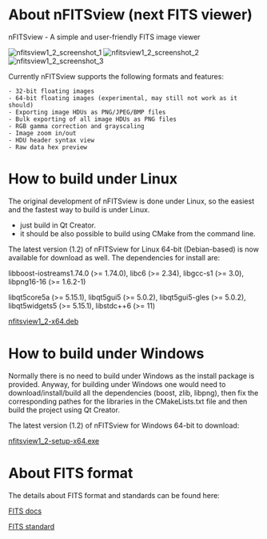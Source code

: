 # About nFITSview  (next FITS viewer)
nFITSview - A simple and user-friendly FITS image viewer

![nfitsview1_2_screenshot_1](https://user-images.githubusercontent.com/109148999/189863673-95bae9c0-0a9f-4d1a-8cbe-db80a276a623.png)
![nfitsview1_2_screenshot_2](https://user-images.githubusercontent.com/109148999/189863690-7321a797-b92a-4ad3-ae87-1c04b896c842.png)
![nfitsview1_2_screenshot_3](https://user-images.githubusercontent.com/109148999/189863700-1610f79c-fa03-471e-8619-888ae8559e22.png)


Currently nFITSview supports the following formats and features:

    - 32-bit floating images
    - 64-bit floating images (experimental, may still not work as it should)
    - Exporting image HDUs as PNG/JPEG/BMP files
    - Bulk exporting of all image HDUs as PNG files
    - RGB gamma correction and grayscaling
    - Image zoom in/out
    - HDU header syntax view
    - Raw data hex preview
    
# How to build under Linux

The original development of nFITSview is done under Linux, so the easiest and the fastest way to build is under Linux.

- just build in Qt Creator. 
- it should be also possible to build using CMake from the command line.

The latest version (1.2) of nFITSview for Linux 64-bit (Debian-based) is now available for download as well. The dependencies for install are: 

libboost-iostreams1.74.0 (>= 1.74.0), libc6 (>= 2.34), libgcc-s1 (>= 3.0), libpng16-16 (>= 1.6.2-1)

libqt5core5a (>= 5.15.1), libqt5gui5 (>= 5.0.2), libqt5gui5-gles (>= 5.0.2), libqt5widgets5 (>= 5.15.1), libstdc++6 (>= 11)

[nfitsview1_2-x64.deb](https://github.com/surhh/nfitsview/releases/download/v1.2/nfitsview1_2-x64.deb)

# How to build under Windows

Normally there is no need to build under Windows as the install package is provided. 
Anyway, for building under Windows one would need to download/install/build all the dependencies (boost, zlib, libpng), then fix the
corresponding pathes for the libraries in the CMakeLists.txt file and then build the project using Qt Creator.

The latest version (1.2) of nFITSview for Windows 64-bit to download:

[nfitsview1_2-setup-x64.exe](https://github.com/surhh/nfitsview/releases/download/v1.2/nfitsview1_2-setup-x64.exe)

# About FITS format

The details about FITS format and standards can be found here:

[FITS docs](https://fits.gsfc.nasa.gov/fits_documentation.html)

[FITS standard](https://fits.gsfc.nasa.gov/fits_standard.html)

